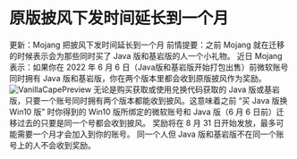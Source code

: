# 原版披风下发时间延长到一个月
更新：Mojang 把披风下发时间延长到一个月
前情提要：之前 Mojang 就在迁移的时候表示会为那些同时买了 Java 版和基岩版的人一个小礼物。
近日 Mojang 表示：如果你在 2022 年 6 月 6 日（Java版和基岩版开始打包出售）前微软账号同时拥有 Java 版和基岩版，你在两个版本里都会收到原版披风作为奖励。
![VanillaCapePreview](https://www.lightbeacon.top/pnh/newsimgs/Normal/VanillaCapePreview.jpg "11 个穿着原版披风的 Alex，但你只能拿到一个披风")
无论是购买获取或使用兑换代码获取的 Java 版或基岩版，只要一个账号同时拥有两个版本都能收到披风。这意味着之前 “买 Java 版换 Win10 版” 时你得到的 Win10 版所绑定的微软账号和 Java 版（6 月 6 日前）迁移过去的只要是同一个号都会收到披风。
奖励将在 8 月 31 日开始发放，最多可能需要一个月才会加入到你的账号。
同一个人但 Java 版和基岩版不在同一个账号上的人不会收到奖励。